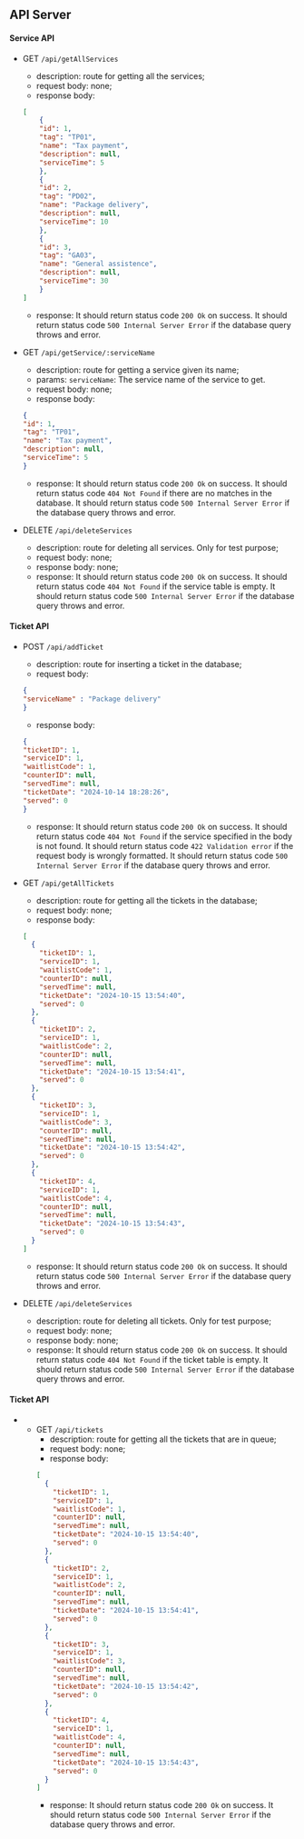 ## API Server

#### Service API

- GET `/api/getAllServices`
    - description: route for getting all the services;
    - request body: none;
    - response body: 
    ``` json
    [
        {
        "id": 1,
        "tag": "TP01",
        "name": "Tax payment",
        "description": null,
        "serviceTime": 5
        },
        {
        "id": 2,
        "tag": "PD02",
        "name": "Package delivery",
        "description": null,
        "serviceTime": 10
        },
        {
        "id": 3,
        "tag": "GA03",
        "name": "General assistence",
        "description": null,
        "serviceTime": 30
        }
    ]
    ```
    - response:
      It should return status code `200 Ok` on success.
      It should return status code `500 Internal Server Error` if the database query throws and error.

- GET `/api/getService/:serviceName`
    - description: route for getting a service given its name;
    - params: 
      `serviceName`: The service name of the service to get.
    - request body: none;
    - response body: 
    ``` json
    {
    "id": 1,
    "tag": "TP01",
    "name": "Tax payment",
    "description": null,
    "serviceTime": 5
    }
    ```
    - response:
      It should return status code `200 Ok` on success.
      It should return status code `404 Not Found` if there are no matches in the database.
      It should return status code `500 Internal Server Error` if the database query throws and error.
  
- DELETE `/api/deleteServices`
    - description: route for deleting all services. Only for test purpose;
    - request body: none;
    - response body: none;
    - response:
      It should return status code `200 Ok` on success.
      It should return status code `404 Not Found` if the service table is empty.
      It should return status code `500 Internal Server Error` if the database query throws and error.

#### Ticket API
- POST `/api/addTicket`
    - description: route for inserting a ticket in the database;
    - request body:
    ``` json
    {
    "serviceName" : "Package delivery"
    }
    ```
    - response body: 
    ``` json
    {
    "ticketID": 1,
    "serviceID": 1,
    "waitlistCode": 1,
    "counterID": null,
    "servedTime": null,
    "ticketDate": "2024-10-14 18:28:26",
    "served": 0
    }
    ```
    - response:
      It should return status code `200 Ok` on success.
      It should return status code `404 Not Found` if the service specified in the body is not found.
      It should return status code `422 Validation error` if the request body is wrongly formatted.
      It should return status code `500 Internal Server Error` if the database query throws and error.

- GET `/api/getAllTickets`
    - description: route for getting all the tickets in the database;
    - request body: none;
    - response body: 
    ``` json
    [
      {
        "ticketID": 1,
        "serviceID": 1,
        "waitlistCode": 1,
        "counterID": null,
        "servedTime": null,
        "ticketDate": "2024-10-15 13:54:40",
        "served": 0
      },
      {
        "ticketID": 2,
        "serviceID": 1,
        "waitlistCode": 2,
        "counterID": null,
        "servedTime": null,
        "ticketDate": "2024-10-15 13:54:41",
        "served": 0
      },
      {
        "ticketID": 3,
        "serviceID": 1,
        "waitlistCode": 3,
        "counterID": null,
        "servedTime": null,
        "ticketDate": "2024-10-15 13:54:42",
        "served": 0
      },
      {
        "ticketID": 4,
        "serviceID": 1,
        "waitlistCode": 4,
        "counterID": null,
        "servedTime": null,
        "ticketDate": "2024-10-15 13:54:43",
        "served": 0
      }
    ]
    ```
    - response:
      It should return status code `200 Ok` on success.
      It should return status code `500 Internal Server Error` if the database query throws and error.
- DELETE `/api/deleteServices`
    - description: route for deleting all tickets. Only for test purpose;
    - request body: none;
    - response body: none;
    - response:
      It should return status code `200 Ok` on success.
      It should return status code `404 Not Found` if the ticket table is empty.
      It should return status code `500 Internal Server Error` if the database query throws and error.
#### Ticket API 
- - GET `/api/tickets`
    - description: route for getting all the tickets that are in queue;
    - request body: none;
    - response body: 
    ``` json
    [
      {
        "ticketID": 1,
        "serviceID": 1,
        "waitlistCode": 1,
        "counterID": null,
        "servedTime": null,
        "ticketDate": "2024-10-15 13:54:40",
        "served": 0
      },
      {
        "ticketID": 2,
        "serviceID": 1,
        "waitlistCode": 2,
        "counterID": null,
        "servedTime": null,
        "ticketDate": "2024-10-15 13:54:41",
        "served": 0
      },
      {
        "ticketID": 3,
        "serviceID": 1,
        "waitlistCode": 3,
        "counterID": null,
        "servedTime": null,
        "ticketDate": "2024-10-15 13:54:42",
        "served": 0
      },
      {
        "ticketID": 4,
        "serviceID": 1,
        "waitlistCode": 4,
        "counterID": null,
        "servedTime": null,
        "ticketDate": "2024-10-15 13:54:43",
        "served": 0
      }
    ]
    ```
    - response:
      It should return status code `200 Ok` on success.
      It should return status code `500 Internal Server Error` if the database query throws and error.